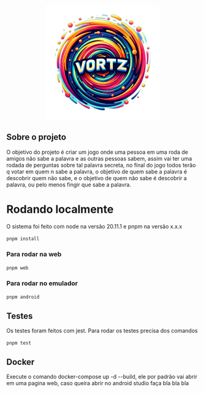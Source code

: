 <div align="center">
    <img src="assets/images/logo.png" width="300">
</div>

## Sobre o projeto
O objetivo do projeto é criar um jogo onde uma pessoa em uma roda de amigos não sabe a palavra e as outras pessoas sabem, assim vai ter uma rodada de perguntas sobre tal palavra secreta, no final do jogo todos terão q votar em quem n sabe a palavra, o objetivo de quem sabe a palavra é descobrir quem não sabe, e o objetivo de quem não sabe é descobrir a palavra, ou pelo menos fingir que sabe a palavra.

# Rodando localmente

O sistema foi feito com node na versão 20.11.1 e pnpm na versão x.x.x

`pnpm install`

### Para rodar na web

`pnpm web`

### Para rodar no emulador

`pnpm android`

## Testes
Os testes foram feitos com jest. Para rodar os testes precisa dos comandos

`pnpm test`

## Docker
Execute o comando docker-compose up -d --build, ele por padrão vai abrir em uma pagina web, caso queira abrir no android studio faça bla bla bla


